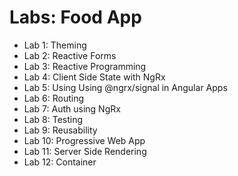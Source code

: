 # Labs: Food App

- Lab 1: Theming
- Lab 2: Reactive Forms
- Lab 3: Reactive Programming
- Lab 4: Client Side State with NgRx
- Lab 5: Using Using @ngrx/signal in Angular Apps
- Lab 6: Routing
- Lab 7: Auth using NgRx   
- Lab 8: Testing
- Lab 9: Reusability
- Lab 10: Progressive Web App
- Lab 11: Server Side Rendering
- Lab 12: Container
